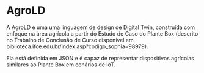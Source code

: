 
# AgroLD

A AgroLD é uma uma linguagem de design de Digital Twin, construída com enfoque na área agrícola a partir do Estudo de Caso do Plante Box (descrito no Trabalho de Conclusão de Curso disponível em biblioteca.ifce.edu.br/index.asp?codigo_sophia=98979).

Ela está definida em JSON e é capaz de representar dispositivos agrícolas similares ao Plante Box em cenários de IoT.